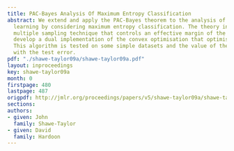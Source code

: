 ```yaml
---
title: PAC-Bayes Analysis Of Maximum Entropy Classification
abstract: We extend and apply the PAC-Bayes theorem to the analysis of maximum entropy
  learning by considering maximum entropy classification. The theory introduces a
  multiple sampling technique that controls an effective margin of the bound. We further
  develop a dual implementation of the convex optimisation that optimises the bound.
  This algorithm is tested on some simple datasets and the value of the bound compared
  with the test error.
pdf: "./shawe-taylor09a/shawe-taylor09a.pdf"
layout: inproceedings
key: shawe-taylor09a
month: 0
firstpage: 480
lastpage: 487
origpdf: http://jmlr.org/proceedings/papers/v5/shawe-taylor09a/shawe-taylor09a.pdf
sections: 
authors:
- given: John
  family: Shawe-Taylor
- given: David
  family: Hardoon
---
```

